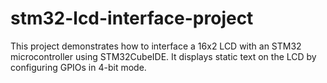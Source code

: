 # stm32-lcd-interface-project
This project demonstrates how to interface a 16x2 LCD with an STM32 microcontroller using STM32CubeIDE. It displays static text on the LCD by configuring GPIOs in 4-bit mode.         
